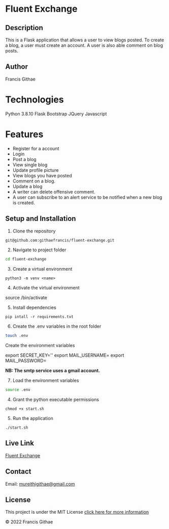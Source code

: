 # Fluent Exchange

## Description
This is a Flask application that allows a user to view blogs posted. To create a blog, a user must create an account. A user is also able comment on blog posts.


## Author

Francis Githae

# Technologies

Python 3.8.10
Flask
Bootstrap
JQuery
Javascript

# Features
- Register for a account
- Login 
- Post a blog 
- View single blog
- Update profile picture
- View blogs you have posted
- Comment on a blog.
- Update a blog
- A writer can delete offensive comment.
- A user can subscribe to an alert service to be notified when a new blog is created.


## Setup and Installation

1. Clone the repository

```bash
git@github.com:githaefrancis/fluent-exchange.git
```

2. Navigate to project folder

```bash
cd fluent-exchange
```

3. Create a virtual environment
```
python3 -m venv <name>
```

4. Activate the virtual environment

source <name>/bin/activate

5. Install dependencies

```
pip intall -r requirements.txt
```

6. Create the .env variables in the root folder
```bash
touch .env
```
Create the environment  variables

export SECRET_KEY='<Your Secret Key>'
export MAIL_USERNAME=<email>
export MAIL_PASSWORD=<password>

**NB: The smtp service uses a gmail account.**

7. Load the environment variables

```bash
source .env
```
4. Grant the python executable permissions

```
chmod +x start.sh
```
5. Run the application

```
./start.sh
```

## Live Link

[Fluent Exchange](https://fluent.herokuapp.com/ )

## Contact
Email: mureithigithae@gmail.com

## License

This project is under the MIT License [click here for more information](LICENSE)

&copy; 2022 Francis Githae